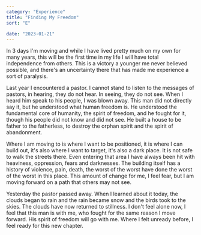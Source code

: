 ```yaml
---
category: "Experience" 
title: "Finding My Freedom"
sort: "E" 

date: "2023-01-21"
---
```


In 3 days I'm moving and while I have lived pretty much on my own for many years, this will be the first time in my life I will have total independence from others. 
This is a victory a younger me never believed possible, and there's an uncertainty there that has made me experience a sort of paralysis. 

Last year I encountered a pastor. I cannot stand to listen to the messages of pastors, in hearing, they do not hear. In seeing, they do not see. 
When I heard him speak to his people, I was blown away. This man did not directly say it, but he understood what human freedom is. 
He understood the fundamental core of humanity, the spirit of freedom, and he fought for it, 
though his people did not know and did not see. 
He built a house to be father to the fatherless, to destroy the orphan spirit and the spirit of abandonment. 

Where I am moving to is where I want to be positioned, it is where I can build out, it's also where I want to target, it's also a dark place. 
It is not safe to walk the streets there. Even entering that area I have always been hit with heaviness, oppression, fears and darknesses. 
The building itself has a history of violence, pain, death, the worst of the worst have done the worst of the worst in this place. 
This amount of change for me, I feel fear, but I am moving forward on a path that others may not see. 

Yesterday the pastor passed away. When I learned about it today, the clouds began to rain and the rain became snow and the birds took to the skies. 
The clouds have now returned to stillness. I don't feel alone now, I feel that this man is with me, who fought for the same reason I move forward. 
His spirit of freedom will go with me. Where I felt unready before, I feel ready for this new chapter.